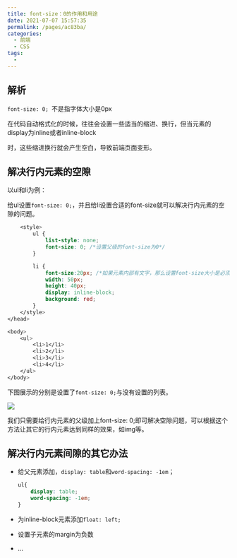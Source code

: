 ```yaml
---
title: font-size：0的作用和用途
date: 2021-07-07 15:57:35
permalink: /pages/ac83ba/
categories:
  - 前端
  - CSS
tags:
  - 
---
```

## 解析

`font-size: 0; `不是指字体大小是0px

在代码自动格式化的时候，往往会设置一些适当的缩进、换行，但当元素的display为inline或者inline-block

时，这些缩进换行就会产生空白，导致前端页面变形。

## 解决行内元素的空隙

以ul和li为例：

给ul设置`font-size: 0;`，并且给li设置合适的font-size就可以解决行内元素的空隙的问题。

```css
    <style>
        ul {
            list-style: none;
            font-size: 0; /*设置父级的font-size为0*/
        }

        li {
            font-size:20px; /*如果元素内部有文字，那么设置font-size大小是必须的，否则会不展示文字内容*/
            width: 50px;
            height: 40px;
            display: inline-block;
            background: red;
        }
    </style>
</head>

<body>
    <ul>
        <li>1</li>
        <li>2</li>
        <li>3</li>
        <li>4</li>
    </ul>
</body>
```

下图展示的分别是设置了`font-size: 0;`与没有设置的列表。

<img src="/blog/images/072.png" style="display:inline-block;" />


我们只需要给行内元素的父级加上font-size: 0;即可解决空隙问题，可以根据这个方法让其它的行内元素达到同样的效果，如img等。

## 解决行内元素间隙的其它办法

* 给父元素添加，`display: table`和`word-spacing: -1em`；

  ```css
  ul{
      display: table;
      word-spacing: -1em;
  }
  ```

* 为inline-block元素添加`float: left;`

* 设置子元素的margin为负数
* ...

